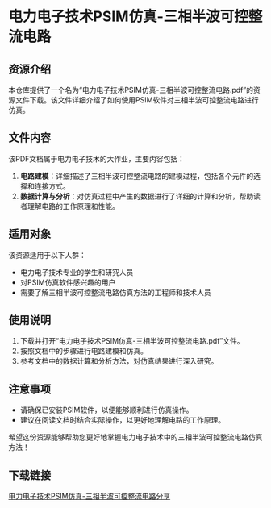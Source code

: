 # 电力电子技术PSIM仿真-三相半波可控整流电路

## 资源介绍

本仓库提供了一个名为“电力电子技术PSIM仿真-三相半波可控整流电路.pdf”的资源文件下载。该文件详细介绍了如何使用PSIM软件对三相半波可控整流电路进行仿真。

## 文件内容

该PDF文档属于电力电子技术的大作业，主要内容包括：

1. **电路建模**：详细描述了三相半波可控整流电路的建模过程，包括各个元件的选择和连接方式。
2. **数据计算与分析**：对仿真过程中产生的数据进行了详细的计算和分析，帮助读者理解电路的工作原理和性能。

## 适用对象

该资源适用于以下人群：

- 电力电子技术专业的学生和研究人员
- 对PSIM仿真软件感兴趣的用户
- 需要了解三相半波可控整流电路仿真方法的工程师和技术人员

## 使用说明

1. 下载并打开“电力电子技术PSIM仿真-三相半波可控整流电路.pdf”文件。
2. 按照文档中的步骤进行电路建模和仿真。
3. 参考文档中的数据计算和分析方法，对仿真结果进行深入研究。

## 注意事项

- 请确保已安装PSIM软件，以便能够顺利进行仿真操作。
- 建议在阅读文档时结合实际操作，以更好地理解电路的工作原理。

希望这份资源能够帮助您更好地掌握电力电子技术中的三相半波可控整流电路仿真方法！

## 下载链接

[电力电子技术PSIM仿真-三相半波可控整流电路分享](https://pan.quark.cn/s/495ede949fe7)